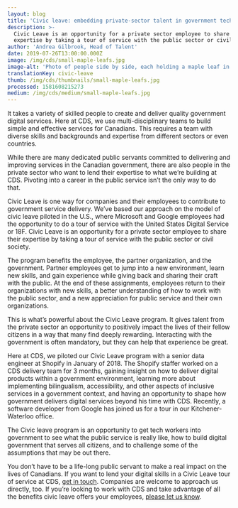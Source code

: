 ```yaml
---
layout: blog
title: 'Civic leave: embedding private-sector talent in government tech'
description: >-
  Civic Leave is an opportunity for a private sector employee to share their
  expertise by taking a tour of service with the public sector or civil society.
author: 'Andrea Gilbrook, Head of Talent'
date: 2019-07-26T13:00:00.000Z
image: /img/cds/small-maple-leafs.jpg
image-alt: 'Photo of people side by side, each holding a maple leaf in their hand.'
translationKey: civic-leave
thumb: /img/cds/thumbnails/small-maple-leafs.jpg
processed: 1581608215273
medium: /img/cds/medium/small-maple-leafs.jpg
---
```

It takes a variety of skilled people to create and deliver quality government digital services. Here at CDS, we use multi-disciplinary teams to build simple and effective services for Canadians. This requires a team with diverse skills and backgrounds and expertise from different sectors or even  countries. 

While there are many dedicated public servants committed to delivering and improving services in the Canadian government, there are also people in the private sector who want to lend their expertise to what we’re building at CDS. Pivoting into a career in the public service isn’t the only way to do that.

Civic Leave is one way for companies and their employees to contribute to government service delivery.  We’ve based our approach on the model of civic leave piloted in the U.S., where Microsoft and Google employees had the opportunity to do a tour of service with the United States Digital Service or 18F.  Civic Leave is an opportunity for a private sector employee to share their expertise by taking a tour of service with the public sector or civil society.  

The program benefits the employee, the partner organization, and the government. Partner employees get to jump into a new environment, learn new skills, and gain experience while giving back and sharing their craft with the public. At the end of these assignments, employees return to their organizations with new skills, a better understanding of how to work with the public sector,  and a new appreciation for public service and their own organizations. 

This is what’s powerful about the Civic Leave program. It gives talent from the private sector an opportunity to positively impact the lives of their fellow citizens in a way that many find deeply rewarding. Interacting with the government is often mandatory, but they can help that experience be great.

Here at CDS, we piloted our Civic Leave program with a senior data engineer at Shopify in January of 2018.  The Shopify staffer worked on a CDS delivery team for 3 months, gaining insight on how to deliver digital products within a government  environment, learning more about implementing bilingualism, accessibility, and other aspects of inclusive services in a government context, and having an opportunity to shape how government delivers digital services beyond his time with CDS. Recently, a software developer from Google has joined us for a tour in our Kitchener-Waterloo office. 

The Civic leave program is an opportunity to get tech workers into government to see what the public service is really like, how to build digital government that serves all citizens, and to challenge some of the assumptions that may be out there. 

You don’t have to be a life-long public servant to make a real impact on the lives of Canadians. If you want to lend your digital skills in a Civic Leave tour of service at CDS, [get in touch](mailto:cds-snc@tbs-sct.gc.ca). Companies are welcome to approach us directly, too. If you’re looking to work with CDS and take advantage of all the benefits civic leave offers your employees, [please let us know](mailto:cds-snc@tbs-sct.gc.ca).



